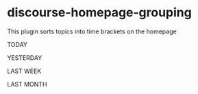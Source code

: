 # discourse-homepage-grouping

This plugin sorts topics into time brackets on the homepage

TODAY

YESTERDAY

LAST WEEK

LAST MONTH

